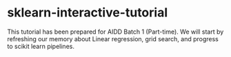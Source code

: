 # sklearn-interactive-tutorial

This tutorial has been prepared for AIDD Batch 1 (Part-time). We will start by refreshing our memory about Linear regression, grid search, and progress to scikit learn pipelines.

